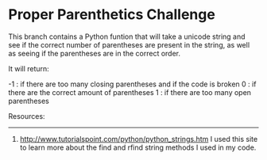 # Proper Parenthetics Challenge

This branch contains a Python funtion that will take a unicode string and see if the correct number of parentheses are present in the string, as well as seeing if the parentheses are in the correct order. 

It will return:

-1 : if there are too many closing parentheses and if the code is broken
 0 : if there are the correct amount of parentheses
 1 : if there are too many open parentheses 

Resources:
**************
1. http://www.tutorialspoint.com/python/python_strings.htm
I used this site to learn more about the find and rfind string methods I used in my code.

